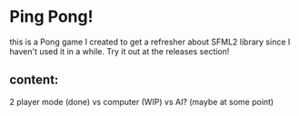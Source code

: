 # Ping Pong!
this is a Pong game I created to get a refresher about SFML2 library since I haven't used it in a while. Try it out at the releases section!
## content:
2 player mode (done)
vs computer (WIP)
vs AI? (maybe at some point)
